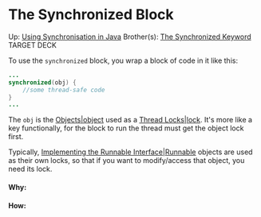 # The Synchronized Block

Up: [Using Synchronisation in Java](using_synchronisation_in_java)
Brother(s): [The Synchronized Keyword](the_synchronized_keyword)
TARGET DECK

To use the `synchronized` block, you wrap a block of code in it like this: 

```java
...
synchronized(obj) {
	//some thread-safe code
}
...
```

The `obj` is the [Objects|object](objects|object) used as a [Thread Locks|lock](thread_locks|lock). It's more like a key functionally, for the block to run the thread must get the object lock first.

Typically, [Implementing the Runnable Interface|Runnable](implementing_the_runnable_interface|runnable) objects are used as their own locks, so that if you want to modify/access that object, you need its lock.



































#### Why:
#### How:









